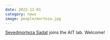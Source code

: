 ```yaml
---
date: 2022-12-01
category: news
image: people/morteza.jpg
---
```


[Seyedmorteza Sadat](/people/morteza) joins the AIT lab. Welcome!

